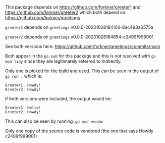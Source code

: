 
This package depends on https://github.com/forkner/greeter1 and https://github.com/forkner/greeter2 which both depend on https://github.com/forkner/greetings

`greeter1` depends on `greetings` v0.0.0-20201028184106-8ac493a6575a

`greeter2` depends on `greetings` v0.0.0-20201028184654-c2499f999001

See both versions here: https://github.com/forkner/greetings/commits/main

Both appear in the `go.sum` for this package and this is not resolved with `go mod tidy` since they are legitimately referred to indirectly. 

Only one is picked for the build and used. This can be seen in the output of `go run .` which is:

```
Greeter1: Howdy!
Greeter2: Howdy!
```

If both versions were included, the output would be:
```
Greeter1: Hello!
Greeter2: Howdy!
```

This can also be seen by running:
`go mod vendor`

Only one copy of the source code is vendored (the one that says Howdy c2499f999001)